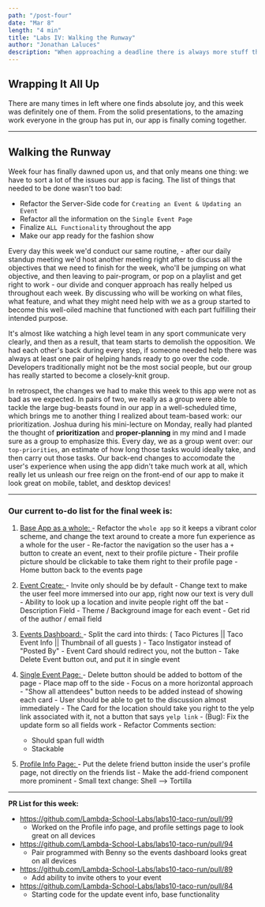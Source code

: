 ```yaml
---
path: "/post-four"
date: "Mar 8"
length: "4 min"
title: "Labs IV: Walking the Runway"
author: "Jonathan Laluces"
description: "When approaching a deadline there is always more stuff that has to be done, and a lot of stress that accompanies it."
---
```


## Wrapping It All Up

There are many times in left where one finds absolute joy, and this week was definitely one of them. From the solid presentations, to the amazing work everyone in the group has put in, our app is finally coming together.

---

## Walking the Runway

Week four has finally dawned upon us, and that only means one thing: we have to sort a lot of the issues our app is facing. The list of things that needed to be done wasn't too bad:

  - Refactor the Server-Side code for `Creating an Event & Updating an Event`
  - Refactor all the information on the `Single Event Page`
  - Finalize `ALL Functionality` throughout the app
  - Make our app ready for the fashion show

Every day this week we'd conduct our same routine, - after our daily standup meeting we'd host another meeting right after to discuss all the objectives that we need to finish for the week, who'll be jumping on what objective, and then leaving to pair-program, or pop on a playlist and get right to work - our divide and conquer approach has really helped us throughout each week. By discussing who will be working on what files, what feature, and what they might need help with we as a group started to become this well-oiled machine that functioned with each part fulfilling their intended purpose. 

It's almost like watching a high level team in any sport communicate very clearly, and then as a result, that team starts to demolish the opposition. We had each other's back during every step, if someone needed help there was always at least one pair of helping hands ready to go over the code. Developers traditionally might not be the most social people, but our group has really started to become a closely-knit group. 

In retrospect, the changes we had to make this week to this app were not as bad as we expected. In pairs of two, we really as a group were able to tackle the large bug-beasts found in our app in a well-scheduled time, which brings me to another thing I realized about team-based work: our prioritization. Joshua during his mini-lecture on Monday, really had planted the thought of __prioritization__ and __proper-planning__ in my mind and I made sure as a group to emphasize this. Every day, we as a group went over: our `top-priorities`, an estimate of how long those tasks would ideally take, and then carry out those tasks. Our back-end changes to accomodate the user's experience when using the app didn't take much work at all, which really let us unleash our free reign on the front-end of our app to make it look great on mobile, tablet, and desktop devices!

---

### Our current to-do list for the final week is:

  1. [Base App as a whole: ]('https://taco-run-c453f.firebaseapp.com/')
    - Refactor the `whole app` so it keeps a vibrant color scheme, and change the text around to create a more fun experience as a whole for the user
    - Re-factor the navigation so the user has a `+` button to create an event, next to their profile picture
    - Their profile picture should be clickable to take them right to their profile page
    - Home button back to the events page

  2. [Event Create: ]('https://taco-run-c453f.firebaseapp.com/events_create')
    - Invite only should be by default
    - Change text to make the user feel more immersed into our app, right now our text is very dull
    - Ability to look up a location and invite people right off the bat
    - Description Field
    - Theme / Background image for each event
    - Get rid of the author / email field

  3. [Events Dashboard: ]('https://taco-run-c453f.firebaseapp.com/events')
    - Split the card into thirds: ( Taco Pictures || Taco Event Info || Thumbnail of all guests )
    - Taco Instigator instead of "Posted By"
    - Event Card should redirect you, not the button
    - Take Delete Event button out, and put it in single event

  4. [Single Event Page: ]('https://taco-run-c453f.firebaseapp.com/:id')
    - Delete button should be added to bottom of the page
    - Place map off to the side
    - Focus on a more horizontal approach
    - "Show all attendees" button needs to be added instead of showing each card
    - User should be able to get to the discussion almost immediately
    - The Card for the location should take you right to the yelp link associated with it, not a button that says `yelp link`
    - (Bug): Fix the update form so all fields work
    - Refactor Comments section:
      - Should span full width
      - Stackable

  5. [Profile Info Page: ]('https://taco-run-c453f.firebaseapp.com/user-profile')
    - Put the delete friend button inside the user's profile page, not directly on the friends list
    - Make the add-friend component more prominent
    - Small text change: Shell --> Tortilla

---

__PR List for this week:__

- https://github.com/Lambda-School-Labs/labs10-taco-run/pull/99
  - Worked on the Profile info page, and profile settings page to look great on all devices
- https://github.com/Lambda-School-Labs/labs10-taco-run/pull/94
  - Pair programmed with Benny so the events dashboard looks great on all devices
- https://github.com/Lambda-School-Labs/labs10-taco-run/pull/89
  - Add ability to invite others to your event
- https://github.com/Lambda-School-Labs/labs10-taco-run/pull/84
  - Starting code for the update event info, base functionality
